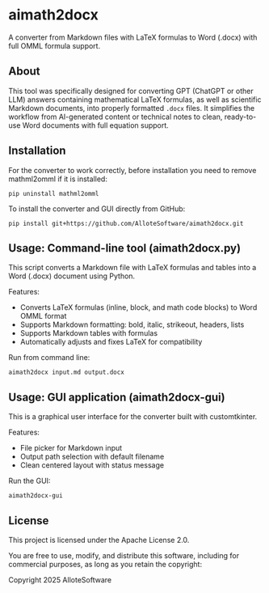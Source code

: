 # aimath2docx

A converter from Markdown files with LaTeX formulas to Word (.docx) with full OMML formula support.

## About

This tool was specifically designed for converting GPT (ChatGPT or other LLM) answers containing mathematical LaTeX formulas, as well as scientific Markdown documents, into properly formatted `.docx` files. It simplifies the workflow from AI-generated content or technical notes to clean, ready-to-use Word documents with full equation support.

## Installation

For the converter to work correctly, before installation you need to remove mathml2omml if it is installed:

    pip uninstall mathml2omml

To install the converter and GUI directly from GitHub:

    pip install git+https://github.com/AlloteSoftware/aimath2docx.git

## Usage: Command-line tool (aimath2docx.py)

This script converts a Markdown file with LaTeX formulas and tables into a Word (.docx) document using Python.

Features:
- Converts LaTeX formulas (inline, block, and math code blocks) to Word OMML format
- Supports Markdown formatting: bold, italic, strikeout, headers, lists
- Supports Markdown tables with formulas
- Automatically adjusts and fixes LaTeX for compatibility

Run from command line:

    aimath2docx input.md output.docx

## Usage: GUI application (aimath2docx-gui)

This is a graphical user interface for the converter built with customtkinter.

Features:
- File picker for Markdown input
- Output path selection with default filename
- Clean centered layout with status message

Run the GUI:

    aimath2docx-gui

## License

This project is licensed under the Apache License 2.0.

You are free to use, modify, and distribute this software, including for commercial purposes, as long as you retain the copyright:

Copyright 2025 AlloteSoftware
